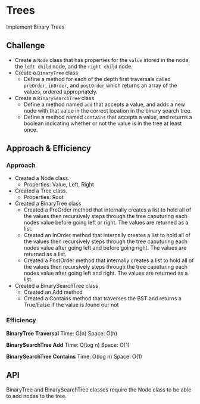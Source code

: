 # Trees
<!-- Short summary or background information -->
Implement Binary Trees
## Challenge
<!-- Description of the challenge -->
* Create a `Node` class that has properties for the `value` stored in the node, the `left child` node, and the `right child` node.
* Create a `BinaryTree` class
  * Define a method for each of the depth first traversals called `preOrder`, `inOrder`, and `postOrder` which returns an array of the values, ordered appropriately.
* Create a `BinarySearchTree` class
  * Define a method named `add` that accepts a value, and adds a new node with that value in the correct location in the binary search tree.
  * Define a method named `contains` that accepts a value, and returns a boolean indicating whether or not the value is in the tree at least once.

## Approach & Efficiency
<!-- What approach did you take? Why? What is the Big O space/time for this approach? -->
### Approach
* Created a  Node class.
  * Properties: Value, Left, Right  
* Created a Tree class.
  * Properties: Root 
* Created a BinaryTree class
  * Created a PreOrder method that internally creates a list to hold all of the values then recursively steps through the tree caputuring each nodes value before going left or right. The values are returned as a list.
  * Created an InOrder method that internally creates a list to hold all of the values then recursively steps through the tree caputuring each nodes value after going left and before going right. The values are returned as a list.
  * Created a PostOrder method that internally creates a list to hold all of the values then recursively steps through the tree caputuring each nodes value after going left and right. The values are returned as a list.
* Created a BinarySearchTree class
  * Created an Add method
  * Created a Contains method that traverses the BST and returns a True/False if the value is found our not

### Efficiency
**BinaryTree Traversal**
Time: O(n)
Space: O(h)

**BinarySearchTree Add**
Time: O(log n)
Space: O(1)

**BinarySearchTree Contains**
Time: O(log n)
Space: O(1)


## API
<!-- Description of each method publicly available in each of your trees -->
BinaryTree and BinarySearchTree classes require the Node class to be able to add nodes to the tree.